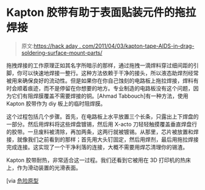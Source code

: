 # Kapton 胶带有助于表面贴装元件的拖拉焊接

> 原文:[https://hack aday . com/2011/04/03/kapton-tape-AIDS-in-drag-soldering-surface-mount-parts/](https://hackaday.com/2011/04/03/kapton-tape-aids-in-drag-soldering-surface-mount-parts/)

拖拽焊接的工作原理正如其名字所暗示的那样，通过拖拽一滴焊料穿过细间距的引脚，你可以快速地焊接一整行。这种方法依赖于干净的接头，所以液态助焊剂经常被用来确保良好的流动性。但是如果你在你自己蚀刻的电路板上拖拉焊接，焊料有时会顺着痕迹，而不是停留在你想要的地方。专业制造的电路板没有这个问题，因为它们有阻焊膜覆盖不需要焊接的铜。[Ahmad Tabbouch]有一种方法，使用 Kapton 胶带作为 diy 板上的临时阻焊膜。

这个过程包括几个步骤。首先，在电路板上水平放置三个长条，只露出上下焊盘的一部分。然后用焊料将这些焊盘镀锡，然后用 X-acto 刀轻轻触摸覆盖垂直焊盘行的胶带。一旦废料被清除，再加两条，这两行就被镀锡。从那里，芯片被放置和焊接，就像我们之前看到的那样；首先用大头钉固定，然后用焊剂，最后用拖拉焊接完成连接。这实现了一个干净利落的连接，大概不需要用焊芯清理你的锡渣。

Kapton 胶带耐热，非常适合这一过程。我们还看到它被用在 3D 打印机的热床上，作为滑动装置的光滑表面。

[via [危险原型](http://dangerousprototypes.com/2011/03/30/solder-masking-using-kapton-tape/)